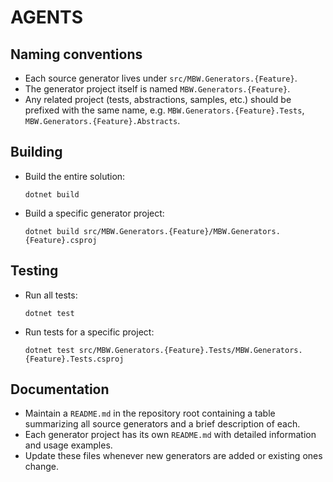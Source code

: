 # AGENTS

## Naming conventions
- Each source generator lives under `src/MBW.Generators.{Feature}`.
- The generator project itself is named `MBW.Generators.{Feature}`.
- Any related project (tests, abstractions, samples, etc.) should be prefixed with the same name, e.g. `MBW.Generators.{Feature}.Tests`, `MBW.Generators.{Feature}.Abstracts`.

## Building
- Build the entire solution:
  ```
  dotnet build
  ```
- Build a specific generator project:
  ```
  dotnet build src/MBW.Generators.{Feature}/MBW.Generators.{Feature}.csproj
  ```

## Testing
- Run all tests:
  ```
  dotnet test
  ```
- Run tests for a specific project:
  ```
  dotnet test src/MBW.Generators.{Feature}.Tests/MBW.Generators.{Feature}.Tests.csproj
  ```

## Documentation
- Maintain a `README.md` in the repository root containing a table summarizing all source generators and a brief description of each.
- Each generator project has its own `README.md` with detailed information and usage examples.
- Update these files whenever new generators are added or existing ones change.
